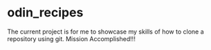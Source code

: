 # odin_recipes
The current project is for me to showcase my skills of how to clone a repository using git. Mission Accomplished!!!